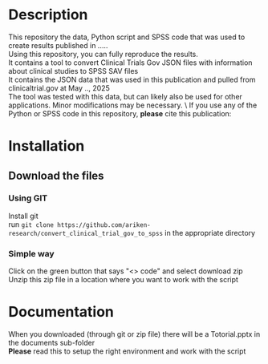 # Description
This repository the data, Python script and SPSS code that was used to create results published in ..... \
Using this repository, you can fully reproduce the results. \
It contains a tool to convert Clinical Trials Gov JSON files with information about clinical studies to SPSS SAV files\
It contains the JSON data that was used in this publication and pulled from clinicaltrial.gov at May .., 2025 \
The tool was tested with this data, but can likely also be used for other applications. Minor modifications may be necessary. \ 
If you use any of the Python or SPSS code in this repository, **please** cite this publication: 
# Installation
## Download the files
### Using GIT
Install git \
run ```git clone https://github.com/ariken-research/convert_clinical_trial_gov_to_spss``` in the appropriate directory
### Simple way
Click on the green button that says "<> code" and select download zip \
Unzip this zip file in a location where you want to work with the script
# Documentation
When you downloaded (through git or zip file) there will be a Totorial.pptx in the documents sub-folder\
**Please** read this to setup the right environment and work with the script
